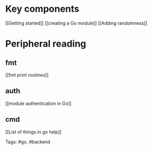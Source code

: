 # Key components

[[Getting started]]
[[creating a Go module]]
[[Adding randomness]]

# Peripheral reading
## fmt
[[fmt print routines]]

## auth
[[module authentication in Go]]

## cmd
[[List of things in go help]]


Tags: #go, #backend